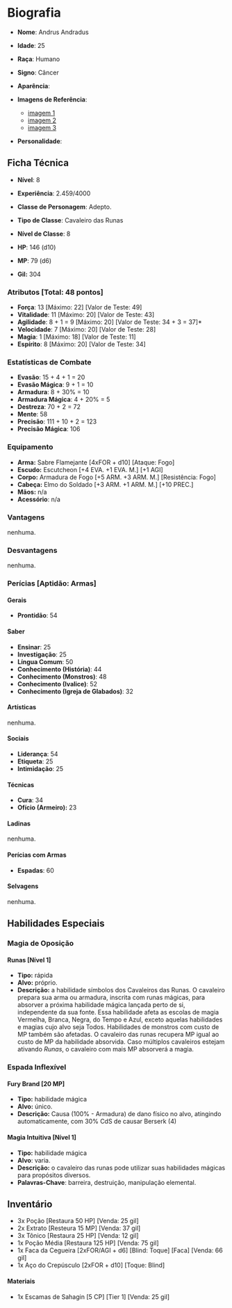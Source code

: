 # Biografia

* **Nome**: Andrus Andradus
* **Idade**: 25
* **Raça**: Humano
* **Signo**: Câncer

* **Aparência**:

* **Imagens de Referência**:
  * [imagem 1](<http://darksouls3.wiki.fextralife.com/file/Dark-Souls-3/fallen_knight_set_small.jpg>)
  * [imagem 2](<https://cdnb3.artstation.com/p/assets/images/images/002/405/987/large/mohammed-al-dabi-fallen-knight.jpg?1461335818>)
  * [imagem 3](<https://66.media.tumblr.com/8c0c9b8dc7b974d1c8dfaa2b6c0f6b25/tumblr_o67eblFXq11r0skuso1_500.jpg>)

* **Personalidade**:

## Ficha Técnica

* **Nível**: 8
* **Experiência**: 2.459/4000
* **Classe de Personagem**: Adepto.
* **Tipo de Classe**: Cavaleiro das Runas
* **Nível de Classe**: 8

* **HP**: 146 (d10)
* **MP**: 79 (d6)

* **Gil:** 304

### Atributos [Total: 48 pontos]

* **Força**: 13 [Máximo: 22] [Valor de Teste: 49]
* **Vitalidade**: 11 [Máximo: 20] [Valor de Teste: 43]
* **Agilidade**: 8 + 1 = 9 [Máximo: 20] [Valor de Teste: 34 + 3 = 37]*
* **Velocidade**: 7 [Máximo: 20] [Valor de Teste: 28]
* **Magia**: 1 [Máximo: 18] [Valor de Teste: 11]
* **Espírito**: 8 [Máximo: 20] [Valor de Teste: 34]

### Estatísticas de Combate

* **Evasão**: 15 + 4 + 1 = 20
* **Evasão Mágica**: 9 + 1 = 10
* **Armadura**: 8 + 30% = 10
* **Armadura Mágica**: 4 + 20% = 5
* **Destreza**: 70 + 2 = 72
* **Mente**: 58
* **Precisão**: 111 + 10 + 2 = 123
* **Precisão Mágica**: 106

### Equipamento

* **Arma:** Sabre Flamejante [4xFOR + d10] [Ataque: Fogo]
* **Escudo:** Escutcheon [+4 EVA. +1 EVA. M.] [+1 AGI]
* **Corpo:** Armadura de Fogo [+5 ARM. +3 ARM. M.] [Resistência: Fogo]
* **Cabeça:** Elmo do Soldado [+3 ARM. +1 ARM. M.] [+10 PREC.]
* **Mãos:** n/a
* **Acessório**: n/a

### Vantagens

nenhuma.

### Desvantagens

nenhuma.

### Perícias [Aptidão: Armas]

#### Gerais

* **Prontidão**: 54

#### Saber

* **Ensinar**: 25
* **Investigação**: 25
* **Língua Comum**: 50
* **Conhecimento (História)**: 44
* **Conhecimento (Monstros)**: 48
* **Conhecimento (Ivalice)**: 52
* **Conhecimento (Igreja de Glabados)**: 32

#### Artísticas

nenhuma.

#### Sociais

* **Liderança**: 54
* **Etiqueta**: 25
* **Intimidação**: 25

#### Técnicas

* **Cura**: 34
* **Ofício (Armeiro):** 23

#### Ladinas

nenhuma.

#### Perícias com Armas

* **Espadas**: 60

#### Selvagens

nenhuma.

## Habilidades Especiais

### Magia de Oposição

#### Runas [Nível 1]

* **Tipo:** rápida
* **Alvo:** próprio.
* **Descrição:** a habilidade símbolos dos Cavaleiros das Runas. O cavaleiro prepara sua arma ou armadura, inscrita com runas mágicas, para absorver a próxima habilidade mágica lançada perto de si, independente da sua fonte. Essa habilidade afeta as escolas de magia Vermelha, Branca, Negra, do Tempo e Azul, exceto aquelas habilidades e magias cujo alvo seja Todos. Habilidades de monstros com custo de MP também são afetadas. O cavaleiro das runas recupera MP igual ao custo de MP da habilidade absorvida. Caso múltiplos cavaleiros estejam ativando *Runas*, o cavaleiro com mais MP absorverá a magia.

### Espada Inflexível

#### Fury Brand [20 MP]
* **Tipo:** habilidade mágica
* **Alvo:** único.
* **Descrição:** Causa (100% - Armadura) de dano físico no alvo, atingindo automaticamente, com 30% CdS de causar Berserk (4)

#### Magia Intuitiva [Nível 1]

* **Tipo:** habilidade mágica
* **Alvo**: varia.
* **Descrição:** o cavaleiro das runas pode utilizar suas habilidades mágicas para propósitos diversos.
* **Palavras-Chave**: barreira, destruição, manipulação elemental.

## Inventário

* 3x Poção [Restaura 50 HP] [Venda: 25 gil]
* 2x Extrato [Resteura 15 MP] [Venda: 37 gil]
* 3x Tônico [Restaura 25 HP] [Venda: 12 gil]
* 1x Poção Média [Restaura 125 HP] [Venda: 75 gil]
* 1x Faca da Cegueira [2xFOR/AGI + d6] [Blind: Toque] [Faca] [Venda: 66 gil]
* 1x Aço do Crepúsculo [2xFOR + d10] [Toque: Blind]
#### Materiais

- 1x  Escamas de Sahagin [5 CP] [Tier 1] [Venda: 25 gil]

